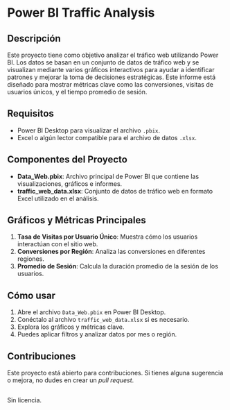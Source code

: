 # Power BI Traffic Analysis

## Descripción
Este proyecto tiene como objetivo analizar el tráfico web utilizando Power BI. Los datos se basan en un conjunto de datos de tráfico web y se visualizan mediante varios gráficos interactivos para ayudar a identificar patrones y mejorar la toma de decisiones estratégicas. Este informe está diseñado para mostrar métricas clave como las conversiones, visitas de usuarios únicos, y el tiempo promedio de sesión.

## Requisitos
- Power BI Desktop para visualizar el archivo `.pbix`.
- Excel o algún lector compatible para el archivo de datos `.xlsx`.

## Componentes del Proyecto
- **Data_Web.pbix**: Archivo principal de Power BI que contiene las visualizaciones, gráficos e informes.
- **traffic_web_data.xlsx**: Conjunto de datos de tráfico web en formato Excel utilizado en el análisis.

## Gráficos y Métricas Principales
1. **Tasa de Visitas por Usuario Único**: Muestra cómo los usuarios interactúan con el sitio web.
2. **Conversiones por Región**: Analiza las conversiones en diferentes regiones.
3. **Promedio de Sesión**: Calcula la duración promedio de la sesión de los usuarios.

## Cómo usar
1. Abre el archivo `Data_Web.pbix` en Power BI Desktop.
2. Conéctalo al archivo `traffic_web_data.xlsx` si es necesario.
3. Explora los gráficos y métricas clave.
4. Puedes aplicar filtros y analizar datos por mes o región.

## Contribuciones
Este proyecto está abierto para contribuciones. Si tienes alguna sugerencia o mejora, no dudes en crear un *pull request*.

##
Sin licencia.